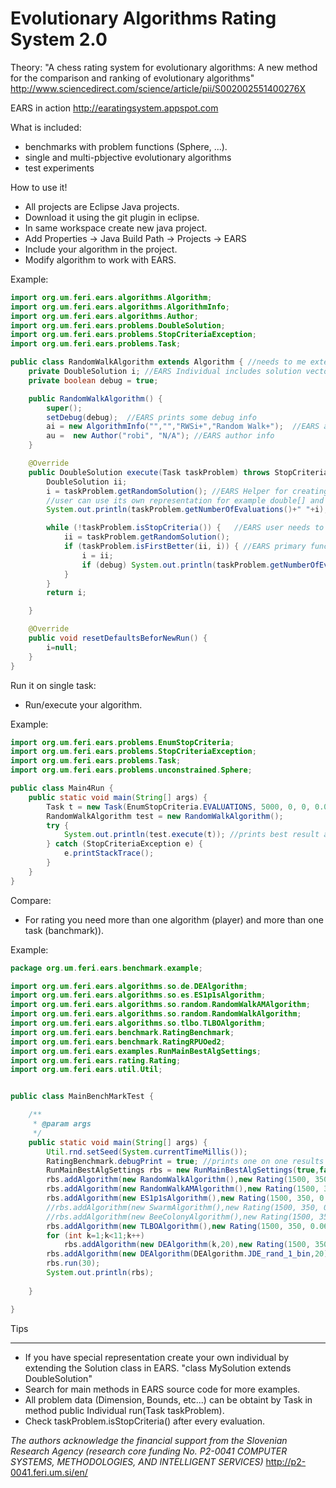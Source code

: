 Evolutionary Algorithms Rating System 2.0
=====================================

Theory: "A chess rating system for evolutionary algorithms: A new method for the comparison and ranking of evolutionary algorithms" http://www.sciencedirect.com/science/article/pii/S002002551400276X

EARS in action http://earatingsystem.appspot.com

What is included:
* benchmarks with problem functions (Sphere, ...).
* single and multi-pbjective evolutionary algorithms
* test experiments


How to use it!

* All projects are Eclipse Java projects.
* Download it using the git plugin in eclipse.
* In same workspace create new java project.
* Add Properties -> Java Build Path -> Projects -> EARS
* Include your algorithm in the project.
* Modify algorithm to work with EARS.

Example:
```java
import org.um.feri.ears.algorithms.Algorithm;
import org.um.feri.ears.algorithms.AlgorithmInfo;
import org.um.feri.ears.algorithms.Author;
import org.um.feri.ears.problems.DoubleSolution;
import org.um.feri.ears.problems.StopCriteriaException;
import org.um.feri.ears.problems.Task;

public class RandomWalkAlgorithm extends Algorithm { //needs to me extended 
	private DoubleSolution i; //EARS Individual includes solution vector and its fitness value
	private boolean debug = true;

	public RandomWalkAlgorithm() { 
		super();
		setDebug(debug);  //EARS prints some debug info
		ai = new AlgorithmInfo("","","RWSi+","Random Walk+");  //EARS add algorithm name
		au =  new Author("robi", "N/A"); //EARS author info
	}

	@Override  
	public DoubleSolution execute(Task taskProblem) throws StopCriteriaException{ //EARS main evaluation loop 
		DoubleSolution ii;
		i = taskProblem.getRandomSolution(); //EARS Helper for creating random solution, it takes one evaluation (eval++)
		//user can use its own representation for example double[] and in fase of evaluation calls taskProblem.eval that creates individual
		System.out.println(taskProblem.getNumberOfEvaluations()+" "+i); //prints number of evaluations

		while (!taskProblem.isStopCriteria()) {   //EARS user needs to take care about number of evaluations
			ii = taskProblem.getRandomSolution();
			if (taskProblem.isFirstBetter(ii, i)) { //EARS primary function it takes care if we are searching minimum or maximum, if solution is valit etc.
				i = ii;
				if (debug) System.out.println(taskProblem.getNumberOfEvaluations()+" "+i);
			}
		}
		return i;

	}

	@Override
	public void resetDefaultsBeforNewRun() {
		i=null;
	}
}
```
Run it on single task:

- Run/execute your algorithm.

Example:
```java
import org.um.feri.ears.problems.EnumStopCriteria;
import org.um.feri.ears.problems.StopCriteriaException;
import org.um.feri.ears.problems.Task;
import org.um.feri.ears.problems.unconstrained.Sphere;

public class Main4Run {
	public static void main(String[] args) {
		Task t = new Task(EnumStopCriteria.EVALUATIONS, 5000, 0, 0, 0.0001, new Sphere(5)); //run problem Sphere Dimension 5, 3000 evaluations
		RandomWalkAlgorithm test = new RandomWalkAlgorithm();
		try {
			System.out.println(test.execute(t)); //prints best result afrer 3000 runs
		} catch (StopCriteriaException e) {
			e.printStackTrace();
		}
	}
}
```
Compare:

* For rating you need more than one algorithm (player) and more than one task (banchmark)).

Example:
```java
package org.um.feri.ears.benchmark.example;

import org.um.feri.ears.algorithms.so.de.DEAlgorithm;
import org.um.feri.ears.algorithms.so.es.ES1p1sAlgorithm;
import org.um.feri.ears.algorithms.so.random.RandomWalkAMAlgorithm;
import org.um.feri.ears.algorithms.so.random.RandomWalkAlgorithm;
import org.um.feri.ears.algorithms.so.tlbo.TLBOAlgorithm;
import org.um.feri.ears.benchmark.RatingBenchmark;
import org.um.feri.ears.benchmark.RatingRPUOed2;
import org.um.feri.ears.examples.RunMainBestAlgSettings;
import org.um.feri.ears.rating.Rating;
import org.um.feri.ears.util.Util;


public class MainBenchMarkTest {

    /**
     * @param args
     */
    public static void main(String[] args) {
        Util.rnd.setSeed(System.currentTimeMillis());
        RatingBenchmark.debugPrint = true; //prints one on one results
        RunMainBestAlgSettings rbs = new RunMainBestAlgSettings(true,false, new RatingRPUOed2());
        rbs.addAlgorithm(new RandomWalkAlgorithm(),new Rating(1500, 350, 0.06));  
        rbs.addAlgorithm(new RandomWalkAMAlgorithm(),new Rating(1500, 350, 0.06))  ;  
        rbs.addAlgorithm(new ES1p1sAlgorithm(),new Rating(1500, 350, 0.06));  
        //rbs.addAlgorithm(new SwarmAlgorithm(),new Rating(1500, 350, 0.06));  
        //rbs.addAlgorithm(new BeeColonyAlgorithm(),new Rating(1500, 350, 0.06));  
        rbs.addAlgorithm(new TLBOAlgorithm(),new Rating(1500, 350, 0.06));  
        for (int k=1;k<11;k++)
            rbs.addAlgorithm(new DEAlgorithm(k,20),new Rating(1500, 350, 0.06));  
        rbs.addAlgorithm(new DEAlgorithm(DEAlgorithm.JDE_rand_1_bin,20),new Rating(1500, 350, 0.06));  
        rbs.run(30);
        System.out.println(rbs);
 
    }

}
```

Tips
____

* If you have special representation create your own individual by extending the Solution class in EARS.
"class MySolution extends DoubleSolution"
* Search for main methods in EARS source code for more examples.
* All problem data (Dimension, Bounds, etc...) can be obtaint by Task in method public Individual run(Task taskProblem).
* Check taskProblem.isStopCriteria() after every evaluation.


*The authors acknowledge the financial support from the Slovenian Research Agency (research core funding No. P2-0041 COMPUTER SYSTEMS, METHODOLOGIES, AND INTELLIGENT SERVICES)* http://p2-0041.feri.um.si/en/
